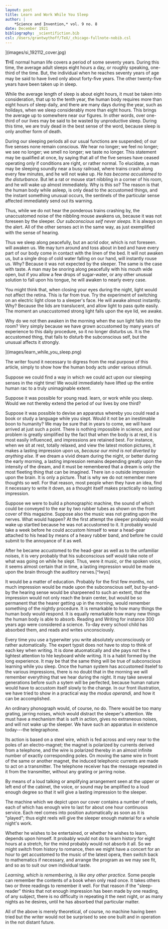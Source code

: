 ```yaml
---
layout: post
title: Learn and Work While You Sleep
author: |
    *Science and Invention,* vol. 9 no. 8
date: December 1921
bibliography: _scientifiction.bib
csl: /Users/grantwythoff/TeX/_chicago-fullnote-nobib.csl
---
```


](images/si_192112_cover.jpg)

**T**HE normal human life covers a period of some seventy years. During this time, the average adult sleeps eight hours a day, or roughly speaking, one-third of the time. But, the individual when he reaches seventy years of age may be said to have lived only about forty-ﬁve years. The other twenty-ﬁve years have been taken up in sleep.

While the average length of sleep is about eight hours, it must be taken into consideration, that up to the tenth year, the human body requires more than eight hours of sleep daily, and there are many days during the year, such as holidays, when we sleep considerably more than eight hours. This brings the average up to somewhere near our figures. In other words, over one-third of our lives may be said to be wasted by unproductive sleep. During this time, we are truly dead in the best sense of the word, because sleep is only another form of death. 

During our sleeping periods all our usual functions are suspended; of our five senses none remain conscious. We hear no longer; we feel no longer; we see no longer; we smell no longer; we taste no longer. This statement may be qualiﬁed at once, by saying that all of the ﬁve senses have ceased operating only if conditions are right, or rather normal. To elucidate, a man may be sleeping soundly near a busy railroad, where trains crash along every few minutes, and he will not wake up. *He has become accustomed to the disturbance.* But let a rat or mouse start nibbling in a corner of his room, and he will wake up almost immediately. Why is this so? The reason is that the human body while asleep, is only dead to the accustomed things, and the instant something unusual occurs, the sentinels of the particular sense affected immediately send out its warning. 

Thus, while we do not hear the ponderous trains crashing by, the unaccustomed noise of the nibbling mouse awakens us, because it was not foreseen by the sleeper. *Our subconscious self never sleeps.* It is always on the alert. All of the other senses act in the same way, as just exempliﬁed with the sense of hearing. 

Thus we sleep along peacefully, but an acrid odor, which is not foreseen. will awaken us. We may turn around and toss about in bed and have every part of our body come in contact with the linen of the bed. It will not awaken us, but a single drop of cold water falling on our hand, will instantly rouse us. Why? Because it was not expected by the sleeper. The same is the case with taste. A man may be snoring along peacefully with his mouth wide open, but if you allow a few drops of sugar-water, or any other unusual solution to fall upon his tongue, he will awaken to nearly every case. 

You might think that, when closing your eyes during the night, light would not affect the retina. This is far from true. Try the experiment of switching on an electric light close to a sleeper's face. He will awake almost instantly. Why? Because the lids are translucent, and allow light to pass quite easily. The moment an unaccustomed strong light falls upon the eye lid, we awake. 

Why do we not then awaken in the morning when the sun light falls into the room? Very simply because we have grown accustomed by many years of experience to this daily procedure, so it no longer disturbs us. It is the accustomed thing, that fails to disturb the subconscious self, but the unusual affects it strongly.

](images/learn_while_you_sleep.png)

The writer found it necessary to digress from the real purpose of this article, simply to show how the human body acts under various stimuli.

Suppose we could ﬁnd a way in which we could act upon our sleeping senses in the night time! We would immediately have lifted up the entire human rac to a truly unimaginable extent.

Suppose it was possible for young read. learn, or work while you sleep. Would we not thereby extend the period of our lives by one third?

Suppose it was possible to devise an apparatus whereby you could read a book or study a language while you slept. Would it not be an inestimable boon to humanity? We may be sure that in years to come, we will have arrived at just such a point. There is nothing impossible in science, and our problem is greatly simplified by the fact that when the body is at rest, it is most easily influenced, and impressions are retained best.  For instance, when we sit at rest, totally relaxed, and view the latest motion pictures, it makes a lasting impression upon us, *because our mind is not diverted by anything else.*  If we dream a vivid dream during the night, or better during the early morning, a lasting impression remains depending greatly upon the intensity of the dream, and it must be remembered that a dream is only the most fleeting thing that can be imagined.  There isn o outside impression upon the brain.  It is only a picture.  That is why we do not remember mere thoughts so well.  For that reason, most people when they have an idea, find it necessary to write it down, as a thought itself makes practically no lasting impression.

Suppose we were to build a phonographic machine, the sound of which could be conveyed to the ear by two rubber tubes as shown on the front cover of this magazine.  Suppose also the music was not grating upon the nerves.  What would happen?  At the first attempt the sleeper probably would wake up startled because he was not accustomed to it.  It probably would take a week before he could accustom himself to wear a head-gear attached to his head by means of a heavy rubber band, and before he could submit to the annoyance of it as well.

After he became accustomed to the head-gear as well as to the unfamiliar noises, it is very probably that his subconscious self would take note of what was going on while he slept.  Thus, were it music, or the spoken voice, it seems almost certain that in time, a lasting impression would be made upon the brain through the auditory nerves.[^lwys]

It would be a matter of education.  Probably for the first few months, not much impression would be made upon the subconscious self, but by-and-by the hearing sense would be sharpeened to such an extent, that the impression would not only reach the brain center, but would be so permanent that the hearer getting up in the morning, would remember something of the nightly procedure.  It is remarkable to how many things the human body would respond.  It is equally remarkable how many new things the human body is able to absorb.  Reading and Writing for instance 300 years ago were considered a science.  To-day every school child has absorbed them, and reads and writes unconsciously.

Every time you use a typerwiter you write absolutely unconsciously or rather automatically.  The expert typsit does not have to stop to think of each key when writing.  It is done atuomatically and she pays not the s lightest attention to hte keyboard while writing.  It is a habit formed by the long experience.  It may be that the same thing will be true of subconscious learning while you sleep.  Once the human system has accustomed itselef to the various impressions, there is no doubt that in the morning we will remember everything that we hear during the night.  It may take several generations before such a sytem will be perfected, because human nature would have to accustom itself slowly to the change.  In our front illustration, we have tried to show in a practical way the *modus operandi,* and how it can be accomplished.

An ordinary phonograph would, of course, no do.  There would be too many grating, jarring noises, which would distract the sleeper's attention.  We must have a mechanism that is soft in action, gives no extraneous noises, and will not wake up the sleeper.  We have such an apparatus in existence today---the telegraphone.

Its action is based on a steel wire, which is fed across and very near to the poles of an electro-magnet; the magnet is polarized by currents derived from a telephone, and the wire is polarized thereby in an almost infinite number of exactly corresponding poles.  On moving the same wire in front of the same or another magnet, the induced telephonic currents are made to act on a transmitter.  The telephone receiver has the message repeated in it from the transmitter, without any grating or jarring noise.

By means of a loud talking or amplifying arrangement seen at the upper or left end of the cabinet, the voice, or sound may be amplified to a loud enough degree so that it will give a lasting impression to the sleeper.

The machine which we depict upon our cover contains a number of reels, each of which has enough wire to last for about one hour continuous service.  Each reel comes into position automatically as soon as it is "played"; thus eight reels will give the sleeper enough material for a whole night's work.

Whether he wishes to be entertained, or whether he wishes to learn, depends upon himself.  It probably would not do to learn history for eight hours at a stretch, for the mind probably would not absorb it all.  So we might switch from history to romance, then we might have a concert for an hour to get accustomed to the music of the latest opera, then switch back to mathematics if necessary, and arrange the program as we may see fit, and so as to suit our own individual taste.

*Learning, which is remembering, is like any other practice.*  Some people can remember the contents of a book when only read once.  It takes others two or three readings to remember it well.  For that reason if the "sleep-reader" thinks that not enough impression has been made by one reading, of any subject, there is no difficulty in repeating it the next night, or as many nights as he desires, until he has absorbed that particular matter.

All of the above is merely theoretical, of course, no machine having been tried but the writer would not be surprised to see one built and in operation in the not distant future.